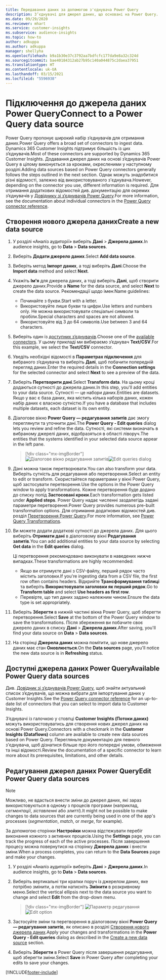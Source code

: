 ```yaml
---
title: Передавання даних за допомогою з'єднувача Power Query
description: З’єднувачі для джерел даних, що основані на Power Query.
ms.date: 09/29/2020
ms.reviewer: mhart
ms.service: customer-insights
ms.subservice: audience-insights
ms.topic: how-to
author: adkuppa
ms.author: adkuppa
manager: shellyha
ms.openlocfilehash: b9a1b30e37c3792aa7bdfcfc177da9e8a32c324d
ms.sourcegitcommit: bae40184312ab27b95c140a044875c2daea37951
ms.translationtype: HT
ms.contentlocale: uk-UA
ms.lasthandoff: 03/15/2021
ms.locfileid: "5596938"
---
```

# <a name="connect-to-a-power-query-data-source"></a><span data-ttu-id="3f4d6-103">Підключення до джерела даних Power Query</span><span class="sxs-lookup"><span data-stu-id="3f4d6-103">Connect to a Power Query data source</span></span>

<span data-ttu-id="3f4d6-104">Power Query пропонує широкий набір з’єднувачів для отримання даних.</span><span class="sxs-lookup"><span data-stu-id="3f4d6-104">Power Query offers a broad set of connectors to ingest data.</span></span> <span data-ttu-id="3f4d6-105">Dynamics 365 Customer Insights підтримує більшість із цих з’єднувачів.</span><span class="sxs-lookup"><span data-stu-id="3f4d6-105">Most of these connectors are supported by Dynamics 365 Customer Insights.</span></span> <span data-ttu-id="3f4d6-106">Додавання джерел даних на основі з’єднувачів Power Query в цілому виконується за кроками, окресленими у наступному розділі.</span><span class="sxs-lookup"><span data-stu-id="3f4d6-106">Adding data sources based on Power Query connectors generally follows the steps outlined in the next section.</span></span> <span data-ttu-id="3f4d6-107">Однак можуть знадобитися різні відомості, залежно від використовуваного з'єднувача.</span><span class="sxs-lookup"><span data-stu-id="3f4d6-107">However, depending on the connector you use, different information is required.</span></span> <span data-ttu-id="3f4d6-108">Для отримання додаткових відомостей див. документацію для окремих з’єднувачів у [Довіднику зі з’єднувачів Power Query](/power-query/connectors/).</span><span class="sxs-lookup"><span data-stu-id="3f4d6-108">For more information, see the documentation about individual connectors in the [Power Query connector reference](/power-query/connectors/).</span></span>

## <a name="create-a-new-data-source"></a><span data-ttu-id="3f4d6-109">Створення нового джерела даних</span><span class="sxs-lookup"><span data-stu-id="3f4d6-109">Create a new data source</span></span>

1. <span data-ttu-id="3f4d6-110">У розділі «Аналіз аудиторії» виберіть **Дані** > **Джерела даних**.</span><span class="sxs-lookup"><span data-stu-id="3f4d6-110">In audience insights, go to **Data** > **Data sources**.</span></span>

1. <span data-ttu-id="3f4d6-111">Виберіть **Додати джерело даних**.</span><span class="sxs-lookup"><span data-stu-id="3f4d6-111">Select **Add data source**.</span></span>

1. <span data-ttu-id="3f4d6-112">Виберіть метод **Імпорт даних**, а тоді виберіть **Далі**.</span><span class="sxs-lookup"><span data-stu-id="3f4d6-112">Choose the **Import data** method and select **Next**.</span></span>

1. <span data-ttu-id="3f4d6-113">Укажіть **Ім'я** для джерела даних, а тоді виберіть **Далі**, щоб створити джерело даних.</span><span class="sxs-lookup"><span data-stu-id="3f4d6-113">Provide a **Name** for the data source, and select **Next** to create the data source.</span></span> <span data-ttu-id="3f4d6-114">Рекомендації щодо імен:</span><span class="sxs-lookup"><span data-stu-id="3f4d6-114">Name guidelines:</span></span> 
   - <span data-ttu-id="3f4d6-115">Починайте з букви.</span><span class="sxs-lookup"><span data-stu-id="3f4d6-115">Start with a letter.</span></span>
   - <span data-ttu-id="3f4d6-116">Використовуйте лише букви та цифри.</span><span class="sxs-lookup"><span data-stu-id="3f4d6-116">Use letters and numbers only.</span></span> <span data-ttu-id="3f4d6-117">Не можна використовувати спеціальні символи та пробіли.</span><span class="sxs-lookup"><span data-stu-id="3f4d6-117">Special characters and spaces are not allowed.</span></span>
   - <span data-ttu-id="3f4d6-118">Використовуйте від 3 до 64 символів.</span><span class="sxs-lookup"><span data-stu-id="3f4d6-118">Use between 3 and 64 characters.</span></span>

1. <span data-ttu-id="3f4d6-119">Виберіть один із [доступних з’єднувачів](#available-power-query-data-sources).</span><span class="sxs-lookup"><span data-stu-id="3f4d6-119">Choose one of the [available connectors](#available-power-query-data-sources).</span></span> <span data-ttu-id="3f4d6-120">У цьому прикладі ми вибираємо з’єднувач **Text/CSV**.</span><span class="sxs-lookup"><span data-stu-id="3f4d6-120">For this example, we select the **Text/CSV** connector.</span></span>

1. <span data-ttu-id="3f4d6-121">Уведіть необхідні відомості в **Параметрах підключення** для вибраного з’єднувача та виберіть **Далі**, щоб побачити попередній перегляд даних.</span><span class="sxs-lookup"><span data-stu-id="3f4d6-121">Enter the required details in the **Connection settings** for the selected connector and select **Next** to see a preview of the data.</span></span>

1. <span data-ttu-id="3f4d6-122">Виберіть **Перетворити дані**.</span><span class="sxs-lookup"><span data-stu-id="3f4d6-122">Select **Transform data**.</span></span> <span data-ttu-id="3f4d6-123">На цьому кроці додаються сутності до джерела даних.</span><span class="sxs-lookup"><span data-stu-id="3f4d6-123">In this step, you'll add entities to your data source.</span></span> <span data-ttu-id="3f4d6-124">Сутності — це набори даних.</span><span class="sxs-lookup"><span data-stu-id="3f4d6-124">Entities are datasets.</span></span> <span data-ttu-id="3f4d6-125">Якщо у вас є база даних, яка містить кілька наборів даних, кожен набір даних є власною сутністю.</span><span class="sxs-lookup"><span data-stu-id="3f4d6-125">If you have a database that includes multiple datasets, each dataset is its own entity.</span></span>

1. <span data-ttu-id="3f4d6-126">Діалогове вікно **Power Query — редагування запитів** дає змогу переглянути та уточнити дані.</span><span class="sxs-lookup"><span data-stu-id="3f4d6-126">The **Power Query - Edit queries** dialog lets you review and refine the data.</span></span> <span data-ttu-id="3f4d6-127">Сутності, які системи визначать в вибраному джерелі даних, відобразяться в області ліворуч.</span><span class="sxs-lookup"><span data-stu-id="3f4d6-127">The entities that the systems identified in your selected data source appear in the left pane.</span></span>

   > [!div class="mx-imgBorder"]
   > <span data-ttu-id="3f4d6-128">![Діалогове вікно редагування запитів](media/data-manager-configure-edit-queries.png "Діалогове вікно редагування запитів")</span><span class="sxs-lookup"><span data-stu-id="3f4d6-128">![Edit queries dialog](media/data-manager-configure-edit-queries.png "Edit queries dialog")</span></span>

1. <span data-ttu-id="3f4d6-129">Дані можна також перетворювати.</span><span class="sxs-lookup"><span data-stu-id="3f4d6-129">You can also transform your data.</span></span> <span data-ttu-id="3f4d6-130">Виберіть сутність для редагування або перетворення.</span><span class="sxs-lookup"><span data-stu-id="3f4d6-130">Select an entity to edit or transform.</span></span> <span data-ttu-id="3f4d6-131">Скористайтеся параметрами у вікні Power Query, щоб застосувати перетворення.</span><span class="sxs-lookup"><span data-stu-id="3f4d6-131">Use the options in the Power Query window to apply transformations.</span></span> <span data-ttu-id="3f4d6-132">Кожне перетворення буде додано до списку попід **Застосовані кроки**.</span><span class="sxs-lookup"><span data-stu-id="3f4d6-132">Each transformation gets listed under **Applied steps**.</span></span> <span data-ttu-id="3f4d6-133">Power Query надає численні заздалегідь задані параметри перетворення.</span><span class="sxs-lookup"><span data-stu-id="3f4d6-133">Power Query provides numerous pre-built transformation options.</span></span> <span data-ttu-id="3f4d6-134">Для отримання додаткових відомостей див. розділ [Перетворення Power Query](/power-query/power-query-what-is-power-query#transformations).</span><span class="sxs-lookup"><span data-stu-id="3f4d6-134">For more information, see [Power Query Transformations](/power-query/power-query-what-is-power-query#transformations).</span></span>

1. <span data-ttu-id="3f4d6-135">Ви можете додати додаткові сутності до джерела даних. Для цього виберіть **Отримати дані** в діалоговому вікні **Редагування запитів**.</span><span class="sxs-lookup"><span data-stu-id="3f4d6-135">You can add additional entities to your data source by selecting **Get data** in the **Edit queries** dialog.</span></span>

   <span data-ttu-id="3f4d6-136">Ці перетворення рекомендовано виконувати в наведених нижче випадках.</span><span class="sxs-lookup"><span data-stu-id="3f4d6-136">These transformations are highly recommended:</span></span>

   - <span data-ttu-id="3f4d6-137">Якщо ви отримуєте дані з CSV-файлу, перший рядок часто містить заголовки.</span><span class="sxs-lookup"><span data-stu-id="3f4d6-137">If you're ingesting data from a CSV file, the first row often contains headers.</span></span> <span data-ttu-id="3f4d6-138">Відкрийте **Трансформування таблиці** та виберіть **Використовувати заголовки як перший рядок**.</span><span class="sxs-lookup"><span data-stu-id="3f4d6-138">Go to **Transform table** and select **Use headers as first row**.</span></span>
   - <span data-ttu-id="3f4d6-139">Перевірте, що тип даних задано належним чином.</span><span class="sxs-lookup"><span data-stu-id="3f4d6-139">Ensure the data type is set appropriately.</span></span>

1. <span data-ttu-id="3f4d6-140">Виберіть **Зберегти** в нижній частині вікна Power Query, щоб зберегти перетворення.</span><span class="sxs-lookup"><span data-stu-id="3f4d6-140">Select **Save** at the bottom of the Power Query window to save the transformations.</span></span> <span data-ttu-id="3f4d6-141">Після збереження ви побачите своє джерело даних в списку **Дані** > **Джерела даних**.</span><span class="sxs-lookup"><span data-stu-id="3f4d6-141">After saving, you'll find your data source on **Data** > **Data sources**.</span></span>

1. <span data-ttu-id="3f4d6-142">На сторінці **Джерела даних** можна помітити, що нове джерело даних має стан **Оновлюється**.</span><span class="sxs-lookup"><span data-stu-id="3f4d6-142">On the **Data sources** page, you'll notice the new data source is in **Refreshing** status.</span></span>

## <a name="available-power-query-data-sources"></a><span data-ttu-id="3f4d6-143">Доступні джерела даних Power Query</span><span class="sxs-lookup"><span data-stu-id="3f4d6-143">Available Power Query data sources</span></span>

<span data-ttu-id="3f4d6-144">Див. [Довідник зі з’єднувачів Power Query](/power-query/connectors/), щоб знайти актуальний список з’єднувачів, що можна вибрати для імпортування даних у Customer Insights.</span><span class="sxs-lookup"><span data-stu-id="3f4d6-144">See the [Power Query connector reference](/power-query/connectors/) for an up-to-date list of connectors that you can select to import data to Customer Insights.</span></span> 

<span data-ttu-id="3f4d6-145">З’єднувачі із галочкою у стовпці **Customer Insights (Потоки даних)** можуть використовуватись для створення нових джерел даних на основі Power Query.</span><span class="sxs-lookup"><span data-stu-id="3f4d6-145">Connectors with a checkmark in the **Customer Insights (Dataflows)** column are available to create new data sources based on Power Query.</span></span> <span data-ttu-id="3f4d6-146">Перегляньте документацію для певного з'єднувача, щоб дізнатися більше про його попередні умови, обмеження та інші відомості.</span><span class="sxs-lookup"><span data-stu-id="3f4d6-146">Review the documentation of a specific connector to learn more about its prerequisites, limitations, and other details.</span></span>

## <a name="edit-power-query-data-sources"></a><span data-ttu-id="3f4d6-147">Редагування джерел даних Power Query</span><span class="sxs-lookup"><span data-stu-id="3f4d6-147">Edit Power Query data sources</span></span>

> [!NOTE]
> <span data-ttu-id="3f4d6-148">Можливо, не вдасться внести зміни до джерел даних, які зараз використовуються в одному з процесів програми (наприклад, *сегментації*, *зіставленні* або *злитті*).</span><span class="sxs-lookup"><span data-stu-id="3f4d6-148">It might not be possible to make changes to data sources that are currently being used in one of the app's processes (*segmentation*, *match*, or *merge*, for example).</span></span> 
>
> <span data-ttu-id="3f4d6-149">За допомогою сторінки **Настройки** можна відстежувати перебіг виконання кожного з активних процесів.</span><span class="sxs-lookup"><span data-stu-id="3f4d6-149">Using the **Settings** page, you can track the progress of each of the active processes.</span></span> <span data-ttu-id="3f4d6-150">Після завершення процесу можна повернутися на сторінку **Джерела даних** і внести зміни.</span><span class="sxs-lookup"><span data-stu-id="3f4d6-150">When a process completes, you can return to the **Data Sources** page and make your changes.</span></span>

1. <span data-ttu-id="3f4d6-151">У розділі «Аналіз аудиторії» виберіть **Дані** > **Джерела даних**.</span><span class="sxs-lookup"><span data-stu-id="3f4d6-151">In audience insights, go to **Data** > **Data sources**.</span></span>

2. <span data-ttu-id="3f4d6-152">Виберіть вертикальні три крапки поруч із джерелом даних, яке потрібно змінити, а потім натисніть **Змінити** в розкривному меню.</span><span class="sxs-lookup"><span data-stu-id="3f4d6-152">Select the vertical ellipsis next to the data source you want to change and select **Edit** from the drop-down menu.</span></span>

   > [!div class="mx-imgBorder"]
   > <span data-ttu-id="3f4d6-153">![Параметр редагування](media/edit-option-data-sources.png "Параметр редагування")</span><span class="sxs-lookup"><span data-stu-id="3f4d6-153">![Edit option](media/edit-option-data-sources.png "Edit option")</span></span>

3. <span data-ttu-id="3f4d6-154">Застосуйте зміни та перетворення в діалоговому вікні **Power Query — редагування запитів**, як описано в розділі [Створення нового джерела даних](#create-a-new-data-source).</span><span class="sxs-lookup"><span data-stu-id="3f4d6-154">Apply your changes and transformations in the **Power Query - Edit queries** dialog as described in the [Create a new data source](#create-a-new-data-source) section.</span></span>

4. <span data-ttu-id="3f4d6-155">Виберіть **Зберегти** в Power Query після завершення редагування, щоб зберегти зміни.</span><span class="sxs-lookup"><span data-stu-id="3f4d6-155">Select **Save** in Power Query after completing your edits to save your changes.</span></span>


[!INCLUDE[footer-include](../includes/footer-banner.md)]